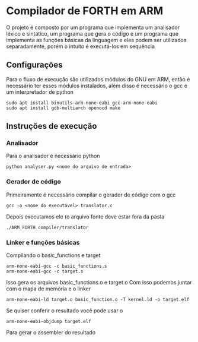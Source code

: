 # Compilador de FORTH em ARM
O projeto é composto por um programa que implementa um analisador léxico e sintático, um programa que gera o código e um programa que implementa as funções básicas da linguagem e eles podem ser utilizados separadamente, porém o intuito é executá-los em sequência
## Configurações
Para o fluxo de execução são utilizados módulos do GNU em ARM, então é necessário ter esses módulos instalados, além disso é necessário o gcc e um interpretador de python
```
sudo apt install binutils-arm-none-eabi gcc-arm-none-eabi
sudo apt install gdb-multiarch openocd make
```
## Instruções de execução
### Analisador
Para o analisador é necessário python
```
python analyser.py <nome do arquivo de entrada>
```
### Gerador de código
Primeiramente é necessário compilar o gerador de código com o gcc
```
gcc -o <nome do executável> translator.c 
```
Depois executamos ele (o arquivo fonte deve estar fora da pasta
```
./ARM_FORTH_compiler/translator
```
### Linker e funções básicas
Compilando o basic_functions e target
```
arm-none-eabi-gcc -c basic_functions.s
arm-none-eabi-gcc -c target.s
```
Isso gera os arquivos basic_functions.o e target.o
Com isso podemos juntar com o mapa de memória e o linker
```
arm-none-eabi-ld target.o basic_function.o -T kernel.ld -o target.elf
```
Se quiser conferir o resultado você pode usar o 
```
arm-none-eabi-objdump target.elf
```
Para gerar o assembler do resultado
